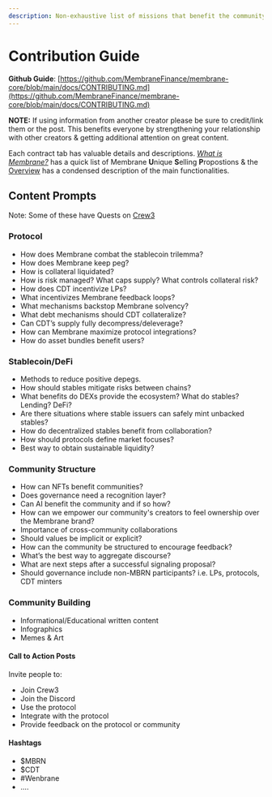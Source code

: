 ```yaml
---
description: Non-exhaustive list of missions that benefit the community
---
```


# Contribution Guide

**Github Guide**: [https://github.com/MembraneFinance/membrane-core/blob/main/docs/CONTRIBUTING.md](https://github.com/MembraneFinance/membrane-core/blob/main/docs/CONTRIBUTING.md)

**NOTE:** If using information from another creator please be sure to credit/link them or the post. This benefits everyone by strengthening your relationship with other creators & getting additional attention on great content.

Each contract tab has valuable details and descriptions. [_What is Membrane?_](../) has a quick list of Membrane **U**nique **S**elling **P**ropostions & the [Overview](overview/#protocol-functions) has a condensed description of the main functionalities.

## Content Prompts

Note: Some of these have Quests on [Crew3](https://crew3.xyz/c/membrane/invite/rejnvMlwBp9hcATxkpC9e)

### Protocol

* How does Membrane combat the stablecoin trilemma?
* How does Membrane keep peg?
* How is collateral liquidated?
* How is risk managed? What caps supply? What controls collateral risk?
* How does CDT incentivize LPs?
* What incentivizes Membrane feedback loops?
* What mechanisms backstop Membrane solvency?
* What debt mechanisms should CDT collateralize?
* Can CDT’s supply fully decompress/deleverage?
* How can Membrane maximize protocol integrations?
* How do asset bundles benefit users?

### Stablecoin/DeFi

* Methods to reduce positive depegs.
* How should stables mitigate risks between chains?
* What benefits do DEXs provide the ecosystem? What do stables? Lending? DeFi?
* Are there situations where stable issuers can safely mint unbacked stables?
* How do decentralized stables benefit from collaboration?
* How should protocols define market focuses?
* Best way to obtain sustainable liquidity?

### Community Structure

* How can NFTs benefit communities?
* Does governance need a recognition layer?
* Can AI benefit the community and if so how?
* How can we empower our community's creators to feel ownership over the Membrane brand?
* Importance of cross-community collaborations
* Should values be implicit or explicit?
* How can the community be structured to encourage feedback?
* What’s the best way to aggregate discourse?
* What are next steps after a successful signaling proposal?
* Should governance include non-MBRN participants? i.e. LPs, protocols, CDT minters&#x20;

### Community Building

* Informational/Educational written content
* Infographics
* Memes & Art

#### Call to Action Posts

Invite people to:

* Join Crew3
* Join the Discord
* Use the protocol
* Integrate with the protocol
* Provide feedback on the protocol or community

#### Hashtags&#x20;

* $MBRN
* $CDT
* \#Wenbrane
* ....
